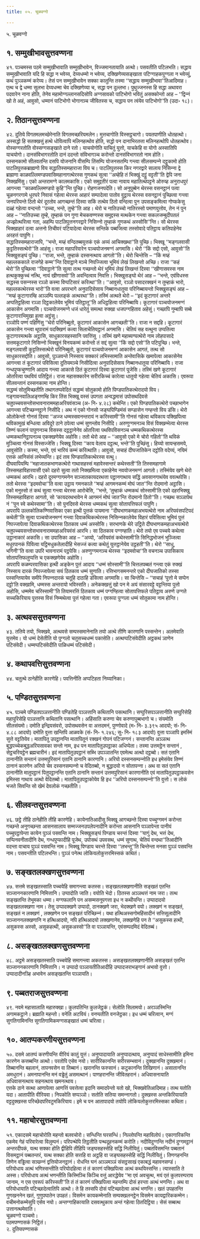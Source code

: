```yaml
---
title: ०५. चूळवग्गो

---
```

५. चूळवग्गो  


## १. सम्मुखीभावसुत्तवण्णना

४१. पञ्‍चमस्स पठमे सम्मुखीभावाति सम्मुखीभावेन, विज्‍जमानतायाति अत्थो। पसवतीति पटिलभति। सद्धाय सम्मुखीभावाति यदि हि सद्धा न भवेय्य, देय्यधम्मो न भवेय्य, दक्खिणेय्यसङ्खाता पटिग्गाहकपुग्गला न भवेय्युं, कथं पुञ्‍ञकम्मं करेय्य। तेसं पन सम्मुखीभावेन सक्‍का कातुन्ति तस्मा ‘‘सद्धाय सम्मुखीभावा’’तिआदिमाह। एत्थ च द्वे धम्मा सुलभा देय्यधम्मा चेव दक्खिणेय्या च, सद्धा पन दुल्‍लभा। पुथुज्‍जनस्स हि सद्धा अथावरा पदवारेन नाना होति, तेनेव महामोग्गल्‍लानसदिसोपि अग्गसावको पाटिभोगो भवितुं असक्‍कोन्तो आह – ‘‘द्विन्‍नं खो ते अहं, आवुसो, धम्मानं पाटिभोगो भोगानञ्‍च जीवितस्स च, सद्धाय पन त्वंयेव पाटिभोगो’’ति (उदा॰ १८)।  


## २. तिठानसुत्तवण्णना

४२. दुतिये विगतमलमच्छेरेनाति विगतमच्छरियमलेन। मुत्तचागोति विस्सट्ठचागो। पयतपाणीति धोतहत्थो। अस्सद्धो हि सतक्खत्तुं हत्थे धोवित्वापि मलिनहत्थोव होति, सद्धो पन दानाभिरतत्ता मलिनहत्थोपि धोतहत्थोव। वोस्सग्गरतोति वोस्सग्गसङ्खाते दाने रतो। याचयोगोति याचितुं युत्तो, याचकेहि वा योगो अस्सातिपि याचयोगो। दानसंविभागरतोति दानं ददन्तो संविभागञ्‍च करोन्तो दानसंविभागरतो नाम होति।  
दस्सनकामो सीलवतन्ति दसपि योजनानि वीसम्पि तिंसम्पि योजनसतम्पि गन्त्वा सीलसम्पन्‍ने दट्ठुकामो होति पाटलिपुत्तकब्राह्मणो विय सद्धातिस्समहाराजा विय च। पाटलिपुत्तस्स किर नगरद्वारे सालाय निसिन्‍ना द्वे ब्राह्मणा काळवल्‍लिमण्डपवासिमहानागत्थेरस्स गुणकथं सुत्वा ‘‘अम्हेहि तं भिक्खुं दट्ठुं वट्टती’’ति द्वेपि जना निक्खमिंसु। एको अन्तरामग्गे कालमकासि। एको समुद्दतीरं पत्वा नावाय महातित्थपट्टने ओरुय्ह अनुराधपुरं आगन्त्वा ‘‘काळवल्‍लिमण्डपो कुहि’’न्ति पुच्छि। रोहणजनपदेति। सो अनुपुब्बेन थेरस्स वसनट्ठानं पत्वा चूळनगरगामे धुरघरे निवासं गहेत्वा थेरस्स आहारं सम्पादेत्वा पातोव वुट्ठाय थेरस्स वसनट्ठानं पुच्छित्वा गन्त्वा जनपरियन्ते ठितो थेरं दूरतोव आगच्छन्तं दिस्वा सकिं तत्थेव ठितो वन्दित्वा पुन उपसङ्कमित्वा गोप्फकेसु दळ्हं गहेत्वा वन्दन्तो ‘‘उच्‍चा, भन्ते, तुम्हे’’ति आह। थेरो च नातिउच्‍चो नातिरस्सो पमाणयुत्तोव, तेन नं पुन आह – ‘‘नातिउच्‍चा तुम्हे, तुम्हाकं पन गुणा मेचकवण्णस्स समुद्दस्स मत्थकेन गन्त्वा सकलजम्बुदीपतलं अज्झोत्थरित्वा गता, अहम्पि पाटलिपुत्तनगरद्वारे निसिन्‍नो तुम्हाकं गुणकथं अस्सोसि’’न्ति। सो थेरस्स भिक्खाहारं दत्वा अत्तनो तिचीवरं पटियादेत्वा थेरस्स सन्तिके पब्बजित्वा तस्सोवादे पतिट्ठाय कतिपाहेनेव अरहत्तं पापुणि।  
सद्धातिस्समहाराजापि, ‘‘भन्ते, मय्हं वन्दितब्बयुत्तकं एकं अय्यं आचिक्खथा’’ति पुच्छि। भिक्खू ‘‘मङ्गलवासी कुट्टतिस्सत्थेरो’’ति आहंसु। राजा महापरिवारेन पञ्‍चयोजनमग्गं अगमासि। थेरो ‘‘किं सद्दो एसो, आवुसो’’ति भिक्खुसङ्घं पुच्छि। ‘‘राजा, भन्ते, तुम्हाकं दस्सनत्थाय आगतो’’ति। थेरो चिन्तेसि – ‘‘किं मय्हं महल्‍लककाले राजगेहे कम्म’’न्ति दिवाट्ठाने मञ्‍चे निपज्‍जित्वा भूमियं लेखं लिखन्तो अच्छि। राजा ‘‘कहं थेरो’’ति पुच्छित्वा ‘‘दिवाट्ठाने’’ति सुत्वा तत्थ गच्छन्तो थेरं भूमियं लेखं लिखन्तं दिस्वा ‘‘खीणासवस्स नाम हत्थकुक्‍कुच्‍चं नत्थि, नायं खीणासवो’’ति अवन्दित्वाव निवत्ति। भिक्खुसङ्घो थेरं आह – ‘‘भन्ते, एवंविधस्स सद्धस्स पसन्‍नस्स रञ्‍ञो कस्मा विप्पटिसारं करित्था’’ति। ‘‘आवुसो, रञ्‍ञो पसादरक्खनं न तुम्हाकं भारो, महल्‍लकत्थेरस्स भारो’’ति वत्वा अपरभागे अनुपादिसेसाय निब्बानधातुया परिनिब्बायन्तो भिक्खुसङ्घं आह – ‘‘मय्हं कूटागारम्हि अञ्‍ञम्पि पल्‍लङ्कं अत्थरथा’’ति। तस्मिं अत्थते थेरो – ‘‘इदं कूटागारं अन्तरे अप्पतिट्ठहित्वा रञ्‍ञा दिट्ठकालेयेव भूमियं पतिट्ठातू’’ति अधिट्ठहित्वा परिनिब्बायि। कूटागारं पञ्‍चयोजनमग्गं आकासेन अगमासि। पञ्‍चयोजनमग्गे धजं धारेतुं समत्था रुक्खा धजपग्गहिताव अहेसुं। गच्छापि गुम्बापि सब्बे कूटागाराभिमुखा हुत्वा अट्ठंसु।  
रञ्‍ञोपि पण्णं पहिणिंसु ‘‘थेरो परिनिब्बुतो, कूटागारं आकासेन आगच्छती’’ति। राजा न सद्दहि। कूटागारं आकासेन गन्त्वा थूपारामं पदक्खिणं कत्वा सिलाचेतियट्ठानं अगमासि। चेतियं सह वत्थुना उप्पतित्वा कूटागारमत्थके अट्ठासि, साधुकारसहस्सानि पवत्तिंसु । तस्मिं खणे महाब्यग्घत्थेरो नाम लोहपासादे सत्तमकूटागारे निसिन्‍नो भिक्खूनं विनयकम्मं करोन्तो तं सद्दं सुत्वा ‘‘किं सद्दो एसो’’ति पटिपुच्छि। भन्ते, मङ्गलवासी कुट्टतिस्सत्थेरो परिनिब्बुतो, कूटागारं पञ्‍चयोजनमग्गं आकासेन आगतं, तत्थ सो साधुकारसद्दोति। आवुसो, पुञ्‍ञवन्ते निस्साय सक्‍कारं लभिस्सामाति अन्तेवासिके खमापेत्वा आकासेनेव आगन्त्वा तं कूटागारं पविसित्वा दुतियमञ्‍चे निसीदित्वा अनुपादिसेसाय निब्बानधातुया परिनिब्बायि। राजा गन्धपुप्फचुण्णानि आदाय गन्त्वा आकासे ठितं कूटागारं दिस्वा कूटागारं पूजेसि। तस्मिं खणे कूटागारं ओतरित्वा पथवियं पतिट्ठितं। राजा महासक्‍कारेन सरीरकिच्‍चं कारेत्वा धातुयो गहेत्वा चेतियं अकासि। एवरूपा सीलवन्तानं दस्सनकामा नाम होन्ति।  
सद्धम्मं सोतुमिच्छतीति तथागतप्पवेदितं सद्धम्मं सोतुकामो होति पिण्डपातिकत्थेरादयो विय। गङ्गावनवालिअङ्गणम्हि किर तिंस भिक्खू वस्सं उपगता अन्वद्धमासं उपोसथदिवसे चतुपच्‍चयसन्तोसभावनाराममहाअरियवंसञ्‍च (अ॰ नि॰ ४.२८) कथेन्ति। एको पिण्डपातिकत्थेरो पच्छाभागेन आगन्त्वा पटिच्छन्‍नट्ठाने निसीदि। अथ नं एको गोनसो जङ्घपिण्डिमंसं सण्डासेन गण्हन्तो विय डंसि। थेरो ओलोकेन्तो गोनसं दिस्वा ‘‘अज्‍ज धम्मस्सवनन्तरायं न करिस्सामी’’ति गोनसं गहेत्वा थविकाय पक्खिपित्वा थविकामुखं बन्धित्वा अविदूरे ठाने ठपेत्वा धम्मं सुणन्तोव निसीदि। अरुणुग्गमनञ्‍च विसं विक्खम्भेत्वा थेरस्स तिण्णं फलानं पापुणनञ्‍च विसस्स दट्ठट्ठानेनेव ओतरित्वा पथविपविसनञ्‍च धम्मकथिकत्थेरस्स धम्मकथानिट्ठापनञ्‍च एकक्खणेयेव अहोसि। ततो थेरो आह – ‘‘आवुसो एको मे चोरो गहितो’’ति थविकं मुञ्‍चित्वा गोनसं विस्सज्‍जेसि। भिक्खू दिस्वा ‘‘काय वेलाय दट्ठत्थ, भन्ते’’ति पुच्छिंसु। हिय्यो सायन्हसमये, आवुसोति। कस्मा, भन्ते, एवं भारियं कम्मं करित्थाति। आवुसो, सचाहं दीघजातिकेन दट्ठोति वदेय्यं, नयिमं एत्तकं आनिसंसं लभेय्यन्ति। इदं ताव पिण्डपातिकत्थेरस्स वत्थु।  
दीघवापियम्पि ‘‘महाजातकभाणकत्थेरो गाथासहस्सं महावेस्सन्तरं कथेस्सती’’ति तिस्समहागामे तिस्समहाविहारवासी एको दहरो सुत्वा ततो निक्खमित्वा एकाहेनेव नवयोजनमग्गं आगतो। तस्मिंयेव खणे थेरो धम्मकथं आरभि। दहरो दूरमग्गागमनेन सञ्‍जातकायदरथत्ता पट्ठानगाथाय सद्धिं अवसानगाथंयेव ववत्थपेसि। ततो थेरस्स ‘‘इदमवोचा’’ति वत्वा उट्ठाय गमनकाले ‘‘मय्हं आगमनकम्मं मोघं जात’’न्ति रोदमानो अट्ठासि। एको मनुस्सो तं कथं सुत्वा गन्त्वा थेरस्स आरोचेसि, ‘‘भन्ते, ‘तुम्हाकं धम्मकथं सोस्सामी’ति एको दहरभिक्खु तिस्समहाविहारा आगतो, सो ‘कायदरथभावेन मे आगमनं मोघं जात’न्ति रोदमानो ठितो’’ति। गच्छथ सञ्‍ञापेथ नं ‘‘पुन स्वे कथेस्सामा’’ति। सो पुनदिवसे थेरस्स धम्मकथं सुत्वा सोतापत्तिफलं पापुणि।  
अपरापि उल्‍लकोलिकण्णिवासिका एका इत्थी पुत्तकं पायमाना ‘‘दीघभाणकमहाअभयत्थेरो नाम अरियवंसपटिपदं कथेती’’ति सुत्वा पञ्‍चयोजनमग्गं गन्त्वा दिवाकथिकत्थेरस्स निसिन्‍नकालेयेव विहारं पविसित्वा भूमियं पुत्तं निपज्‍जापेत्वा दिवाकथिकत्थेरस्स ठितकाव धम्मं अस्सोसि। सरभाणके थेरे उट्ठिते दीघभाणकमहाअभयत्थेरो चतुपच्‍चयसन्तोसभावनाराममहाअरियवंसं आरभि। सा ठितकाव पग्गण्हाति। थेरो तयो एव पच्‍चये कथेत्वा उट्ठानाकारं अकासि। सा उपासिका आह – ‘‘अय्यो, ‘अरियवंसं कथेस्सामी’ति सिनिद्धभोजनं भुञ्‍जित्वा मधुरपानकं पिवित्वा यट्ठिमधुकतेलादीहि भेसज्‍जं कत्वा कथेतुं युत्तट्ठानेयेव उट्ठहती’’ति। थेरो ‘‘साधु, भगिनी’’ति वत्वा उपरि भावनारामं पट्ठपेसि। अरुणुग्गमनञ्‍च थेरस्स ‘‘इदमवोचा’’ति वचनञ्‍च उपासिकाय सोतापत्तिफलुप्पत्ति च एकक्खणेयेव अहोसि।  
अपरापि कळम्परवासिका इत्थी अङ्केन पुत्तं आदाय ‘‘धम्मं सोस्सामी’’ति चित्तलपब्बतं गन्त्वा एकं रुक्खं निस्साय दारकं निपज्‍जापेत्वा सयं ठितकाव धम्मं सुणाति। रत्तिभागसमनन्तरे एको दीघजातिको तस्सा पस्सन्तियायेव समीपे निपन्‍नदारकं चतूहि दाठाहि डंसित्वा अगमासि। सा चिन्तेसि – ‘‘सचाहं ‘पुत्तो मे सप्पेन दट्ठो’ति वक्खामि, धम्मस्स अन्तरायो भविस्सति। अनेकक्खत्तुं खो पन मे अयं संसारवट्टे वट्टन्तिया पुत्तो अहोसि, धम्ममेव चरिस्सामी’’ति तियामरत्तिं ठितकाव धम्मं पग्गण्हित्वा सोतापत्तिफले पतिट्ठाय अरुणे उग्गते सच्‍चकिरियाय पुत्तस्स विसं निम्मथेत्वा पुत्तं गहेत्वा गता। एवरूपा पुग्गला धम्मं सोतुकामा नाम होन्ति।  


## ३. अत्थवससुत्तवण्णना

४३. ततिये तयो, भिक्खवे, अत्थवसे सम्पस्समानेनाति तयो अत्थे तीणि कारणानि पस्सन्तेन। अलमेवाति युत्तमेव। यो धम्मं देसेतीति यो पुग्गलो चतुसच्‍चधम्मं पकासेति। अत्थप्पटिसंवेदीति अट्ठकथं ञाणेन पटिसंवेदी। धम्मप्पटिसंवेदीति पाळिधम्मं पटिसंवेदी।  


## ४. कथापवत्तिसुत्तवण्णना

४४. चतुत्थे ठानेहीति कारणेहि। पवत्तिनीति अप्पटिहता निय्यानिका।  


## ५. पण्डितसुत्तवण्णना

४५. पञ्‍चमे पण्डितपञ्‍ञत्तानीति पण्डितेहि पञ्‍ञत्तानि कथितानि पसत्थानि। सप्पुरिसपञ्‍ञत्तानीति सप्पुरिसेहि महापुरिसेहि पञ्‍ञत्तानि कथितानि पसत्थानि। अहिंसाति करुणा चेव करुणापुब्बभागो च। संयमोति सीलसंयमो। दमोति इन्द्रियसंवरो, उपोसथवसेन वा अत्तदमनं, पुण्णोवादे (म॰ नि॰ ३.३९५ आदयो; सं॰ नि॰ ४.८८ आदयो) दमोति वुत्ता खन्तिपि आळवके (सं॰ नि॰ १.२४६; सु॰ नि॰ १८३ आदयो) वुत्ता पञ्‍ञापि इमस्मिं सुत्ते वट्टतियेव। मातापितु उपट्ठानन्ति मातापितूनं रक्खनं गोपनं पटिजग्गनं। सन्तानन्ति अञ्‍ञत्थ बुद्धपच्‍चेकबुद्धअरियसावका सन्तो नाम, इध पन मातापितुउपट्ठाका अधिप्पेता। तस्मा उत्तमट्ठेन सन्तानं , सेट्ठचरियट्ठेन ब्रह्मचारीनं। इदं मातापितुउपट्ठानं सब्भि उपञ्‍ञातन्ति एवमेत्थ अत्थो दट्ठब्बो। सतं एतानि ठानानीति सन्तानं उत्तमपुरिसानं एतानि ठानानि कारणानि। अरियो दस्सनसम्पन्‍नोति इध इमेसंयेव तिण्णं ठानानं कारणेन अरियो चेव दस्सनसम्पन्‍नो च वेदितब्बो, न बुद्धादयो न सोतापन्‍ना। अथ वा सतं एतानि ठानानीति मातुपट्ठानं पितुपट्ठानन्ति एतानि ठानानि सन्तानं उत्तमपुरिसानं कारणानीति एवं मातापितुउपट्ठाकवसेन इमिस्सा गाथाय अत्थो वेदितब्बो। मातापितुउपट्ठाकोयेव हि इध ‘‘अरियो दस्सनसम्पन्‍नो’’ति वुत्तो। स लोकं भजते सिवन्ति सो खेमं देवलोकं गच्छतीति।  


## ६. सीलवन्तसुत्तवण्णना

४६. छट्ठे तीहि ठानेहीति तीहि कारणेहि। कायेनातिआदीसु भिक्खू आगच्छन्ते दिस्वा पच्‍चुग्गमनं करोन्ता गच्छन्ते अनुगच्छन्ता आसनसालाय सम्मज्‍जनउपलेपनादीनि करोन्ता आसनानि पञ्‍ञापेन्ता पानीयं पच्‍चुपट्ठापेन्ता कायेन पुञ्‍ञं पसवन्ति नाम। भिक्खुसङ्घं पिण्डाय चरन्तं दिस्वा ‘‘यागुं देथ, भत्तं देथ, सप्पिनवनीतादीनि देथ, गन्धपुप्फादीहि पूजेथ, उपोसथं उपवसथ, धम्मं सुणाथ, चेतियं वन्दथा’’तिआदीनि वदन्ता वाचाय पुञ्‍ञं पसवन्ति नाम। भिक्खू पिण्डाय चरन्ते दिस्वा ‘‘लभन्तू’’ति चिन्तेन्ता मनसा पुञ्‍ञं पसवन्ति नाम। पसवन्तीति पटिलभन्ति। पुञ्‍ञं पनेत्थ लोकियलोकुत्तरमिस्सकं कथितं।  


## ७. सङ्खतलक्खणसुत्तवण्णना

४७. सत्तमे सङ्खतस्साति पच्‍चयेहि समागन्त्वा कतस्स। सङ्खतलक्खणानीति सङ्खतं एतन्ति सञ्‍जाननकारणानि निमित्तानि। उप्पादोति जाति। वयोति भेदो। ठितस्स अञ्‍ञथत्तं नाम जरा। तत्थ सङ्खतन्ति तेभूमका धम्मा। मग्गफलानि पन असम्मसनूपगत्ता इध न कथीयन्ति। उप्पादादयो सङ्खतलक्खणा नाम। तेसु उप्पादक्खणे उप्पादो, ठानक्खणे जरा, भेदक्खणे वयो। लक्खणं न सङ्खतं, सङ्खतं न लक्खणं , लक्खणेन पन सङ्खतं परिच्छिन्‍नं। यथा हत्थिअस्सगोमहिंसादीनं सत्तिसूलादीनि सञ्‍जाननलक्खणानि न हत्थिआदयो, नपि हत्थिआदयो लक्खणानेव, लक्खणेहि पन ते ‘‘असुकस्स हत्थी, असुकस्स अस्सो, असुकहत्थी, असुकअस्सो’’ति वा पञ्‍ञायन्ति, एवंसम्पदमिदं वेदितब्बं।  


## ८. असङ्खतलक्खणसुत्तवण्णना

४८. अट्ठमे असङ्खतस्साति पच्‍चयेहि समागन्त्वा अकतस्स। असङ्खतलक्खणानीति असङ्खतं एतन्ति सञ्‍जाननकारणानि निमित्तानि। न उप्पादो पञ्‍ञायतीतिआदीहि उप्पादजराभङ्गानं अभावो वुत्तो। उप्पादादीनञ्हि अभावेन असङ्खतन्ति पञ्‍ञायति।  


## ९. पब्बतराजसुत्तवण्णना

४९. नवमे महासालाति महारुक्खा। कुलपतिन्ति कुलजेट्ठकं। सेलोति सिलामयो। अरञ्‍ञस्मिन्ति अगामकट्ठाने। ब्रह्माति महन्तो। वनेति अटवियं। वनप्पतीति वनजेट्ठका। इध धम्मं चरित्वान, मग्गं सुगतिगामिनन्ति सुगतिगामिकमग्गसङ्खातं धम्मं चरित्वा।  


## १०. आतप्पकरणीयसुत्तवण्णना

५०. दसमे आतप्पं करणीयन्ति वीरियं कातुं युत्तं। अनुप्पादायाति अनुप्पादत्थाय, अनुप्पादं साधेस्सामीति इमिना कारणेन कत्तब्बन्ति अत्थो। परतोपि एसेव नयो। सारीरिकानन्ति सरीरसम्भवानं। दुक्खानन्ति दुक्खमानं। तिब्बानन्ति बहलानं, तापनवसेन वा तिब्बानं। खरानन्ति फरुसानं। कटुकानन्ति तिखिणानं। असातानन्ति अमधुरानं। अमनापानन्ति मनं वड्ढेतुं असमत्थानं। पाणहरानन्ति जीवितहरानं। अधिवासनायाति अधिवासनत्थाय सहनत्थाय खमनत्थाय।  
एत्तके ठाने सत्था आणापेत्वा आणत्तिं पवत्तेत्वा इदानि समादपेन्तो यतो खो, भिक्खवेतिआदिमाह। तत्थ यतोति यदा। आतापीति वीरियवा। निपकोति सप्पञ्‍ञो। सतोति सतिया समन्‍नागतो। दुक्खस्स अन्तकिरियायाति वट्टदुक्खस्स परिच्छेदपरिवटुमकिरियाय। इमे च पन आतापादयो तयोपि लोकियलोकुत्तरमिस्सका कथिता।  


## ११. महाचोरसुत्तवण्णना

५१. एकादसमे महाचोरोति महन्तो बलवचोरो। सन्धिन्ति घरसन्धिं। निल्‍लोपन्ति महाविलोपं। एकागारिकन्ति एकमेव गेहं परिवारेत्वा विलुम्पनं। परिपन्थेपि तिट्ठतीति पन्थदूहनकम्मं करोति। नदीविदुग्गन्ति नदीनं दुग्गमट्ठानं अन्तरदीपकं, यत्थ सक्‍का होति द्वीहिपि तीहिपि जङ्घसहस्सेहि सद्धिं निलीयितुं। पब्बतविसमन्ति पब्बतानं विसमट्ठानं पब्बतन्तरं, यत्थ सक्‍का होति सत्तहि वा अट्ठहि वा जङ्घसहस्सेहि सद्धिं निलीयितुं। तिणगहनन्ति तिणेन वड्ढित्वा सञ्छन्‍नं द्वत्तियोजनट्ठानं। रोधन्ति घनं अञ्‍ञमञ्‍ञं संसट्ठसाखं एकाबद्धं महावनसण्डं। परियोधाय अत्थं भणिस्सन्तीति परियोदहित्वा तं तं कारणं पक्खिपित्वा अत्थं कथयिस्सन्ति। त्यास्साति ते अस्स। परियोधाय अत्थं भणन्तीति किस्मिञ्‍चि किञ्‍चि वत्तुं आरद्धेयेव ‘‘मा एवं अवचुत्थ, मयं एतं कुलपरम्पराय जानाम, न एस एवरूपं करिस्सती’’ति तं तं कारणं पक्खिपित्वा महन्तम्पि दोसं हरन्ता अत्थं भणन्ति। अथ वा परियोधायाति पटिच्छादेत्वातिपि अत्थो। ते हि तस्सपि दोसं पटिच्छादेत्वा अत्थं भणन्ति। खतं उपहतन्ति गुणखननेन खतं, गुणुपघातेन उपहतं। विसमेन कायकम्मेनाति सम्पक्खलनट्ठेन विसमेन कायद्वारिककम्मेन। वचीमनोकम्मेसुपि एसेव नयो। अन्तग्गाहिकायाति दसवत्थुकाय अन्तं गहेत्वा ठितदिट्ठिया। सेसं सब्बत्थ उत्तानत्थमेवाति।  
चूळवग्गो पञ्‍चमो।  
पठमपण्णासकं निट्ठितं।  
२. दुतियपण्णासकं  
